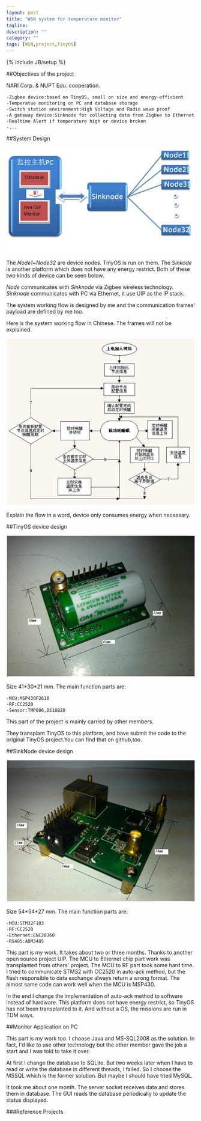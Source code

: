```yaml
---
layout: post
title: "WSN system for temperature monitor"
tagline: 
description: ""
category: ""
tags: [WSN,project,TinyOS]
---
```

{% include JB/setup %}

##Objectives of the project

NARI Corp. & NUPT Edu. cooperation.

	-Zigbee device:based on TinyOS, small on size and energy-efficient
	-Temperatue monitoring on PC and database storage
	-Switch station environment:High Voltage and Radio wave proof
	-A gateway device:Sinknode for collecting data from Zigbee to Ethernet
	-Realtime Alert if temperature high or device broken
	-...

##System Design

![](/img/WSNSystem.jpg)

The *Node1*~*Node32* are device nodes. TinyOS is run on them. The *Sinkode* is another platform which does not have any energy restrict. Both of these two kinds of device can be seen below.

*Node* communicates with *Sinknode* via Zigbee wireless technology. *Sinknode* communicates with PC via Ethernet, it use UIP as the IP stack. 

The system working flow is designed by me and the communication frames' payload are defined by me too.

Here is the system working flow in Chinese. The frames will not be explained.

![](/img/flow.jpg)

Explain the flow in a word, device only consumes energy when necessary.

##TinyOS device design

![](/img/device.jpg)

Size 41\*30\*21 mm. The main function parts are:

	-MCU:MSP430F2618
	-RF:CC2520
	-Sensor:TMP006,DS18B20
	
This part of the project is mainly carried by other members.

They transplant TinyOS to this platform, and have submit the code to the original TinyOS project.You can find that on github,too.


##SinkNode device design

![](/img/sinknode.jpg)

Size 54\*54\*27 mm. The main function parts are:

	-MCU:STM32F103
	-RF:CC2520
	-Ethernet:ENC28J60
	-RS485:ADM3485
	
This part is my work. It takes about two or three months. Thanks to another open source project UIP. The MCU to Ethernet chip part work was transplanted from others' project. The MCU to RF part took some hard time. I tried to communicate STM32 with CC2520 in auto-ack method, but the flash responsible to data exchange always return a wrong format. The almost same code can work well when the MCU is MSP430.

In the end I change the implementation of auto-ack method to software instead of hardware. This platform does not have energy restrict, so TinyOS has not been transplanted to it. And without a OS, the missions are run in TDM ways.

##Monitor Application on PC

This part is my work too. I choose Java and MS-SQL2008 as the solution. In fact, I'd like to use other technology but the other member gave the job a start and I was told to take it over.

At first I change the database to SQLite. But two weeks later when I have to read or write the database in different threads, I failed. So I choose the MSSQL which is the former solution. But maybe I should have tried MySQL.

It took me about one month. The server socket receives data and stores them in database. The GUI reads the database periodically to update the status displayed. 

###Reference Projects


